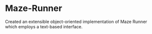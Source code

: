 # Maze-Runner
Created an extensible object-oriented implementation of Maze Runner which employs a text-based interface.
